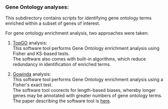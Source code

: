 ### Gene Ontology analyses:  
This subdirectory contains scripts for identifying gene ontology terms enriched within a subset of genes of interest.  

For gene ontology enrichment analysis, two approaches were taken:  
1. [TopGO](http://bioconductor.org/packages/release/bioc/html/topGO.html) analysis:  
This software tool performs Gene Ontology enrichment analysis using Fisher and KS-based tests.  
The software also comes with built-in algorithms, which reduce redundancy in identification of enriched terms.   

2. [Gowinda](https://sourceforge.net/p/gowinda/wiki/Main/) analysis:  
This software tool performs Gene Ontology enrichment analysis using a Fisher's exact test.  
The software tool coorects for length-based biases, whereby longer genes may be annotated with greater numbers of gene ontology terms.  
The paper describing the software tool is [here](https://www.ncbi.nlm.nih.gov/pmc/articles/PMC3400962/).
